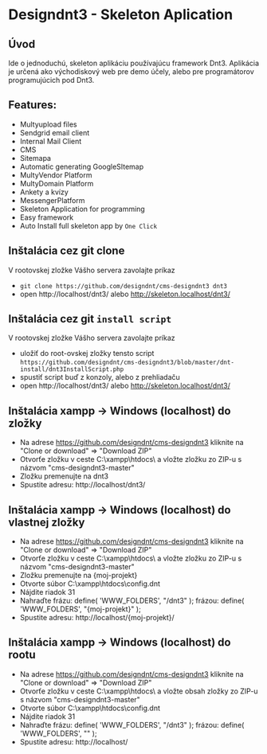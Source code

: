 ﻿Designdnt3 - Skeleton Aplication
=======================

Úvod
------------
Ide o jednoduchú, skeleton aplikáciu používajúcu framework Dnt3. 
Aplikácia je určená ako východiskový web pre demo účely, alebo pre programátorov programujúcich pod Dnt3.

Features:
------------
- Multyupload files
- Sendgrid email client
- Internal Mail Client
- CMS
- Sitemapa
- Automatic generating GoogleSItemap
- MultyVendor Platform
- MultyDomain Platform
- Ankety a kvízy
- MessengerPlatform
- Skeleton Application for programming
- Easy framework
- Auto Install full skeleton app by `One Click` 

Inštalácia cez git clone
------------
V rootovskej zložke Vášho servera zavolajte príkaz
- `git clone https://github.com/designdnt/cms-designdnt3 dnt3`
- open http://localhost/dnt3/ alebo http://skeleton.localhost/dnt3/

Inštalácia cez git `install script`
------------
V rootovskej zložke Vášho servera zavolajte príkaz
- uložiť do root-ovskej zložky tensto script `https://github.com/designdnt/cms-designdnt3/blob/master/dnt-install/dnt3InstallScript.php`
- spustiť script buď z konzoly, alebo z prehliadaču
- open http://localhost/dnt3/ alebo http://skeleton.localhost/dnt3/

Inštalácia xampp -> Windows (localhost) do zložky
------------

- Na adrese https://github.com/designdnt/cms-designdnt3 kliknite na "Clone or download" => "Download ZIP"
- Otvorťe zložku v ceste C:\xampp\htdocs\ a vložte zložku zo ZIP-u s názvom "cms-designdnt3-master"
- Zložku premenujte na dnt3
- Spustite adresu: http://localhost/dnt3/

Inštalácia xampp -> Windows (localhost) do vlastnej zložky
------------

- Na adrese https://github.com/designdnt/cms-designdnt3 kliknite na "Clone or download" => "Download ZIP"
- Otvorťe zložku v ceste C:\xampp\htdocs\ a vložte zložku zo ZIP-u s názvom "cms-designdnt3-master"
- Zložku premenujte na {moj-projekt}
- Otvorte súbor C:\xampp\htdocs\config.dnt
- Nájdite riadok 31
- Nahraďte frázu: define( 'WWW_FOLDERS', "/dnt3" ); frázou: define( 'WWW_FOLDERS', "{moj-projekt}" );
- Spustite adresu: http://localhost/{moj-projekt}/

Inštalácia xampp -> Windows (localhost) do rootu 
------------

- Na adrese https://github.com/designdnt/cms-designdnt3 kliknite na "Clone or download" => "Download ZIP"
- Otvorťe zložku v ceste C:\xampp\htdocs\ a vložte obsah zložky zo ZIP-u s názvom "cms-designdnt3-master"
- Otvorte súbor C:\xampp\htdocs\config.dnt
- Nájdite riadok 31
- Nahraďte frázu: define( 'WWW_FOLDERS', "/dnt3" ); frázou: define( 'WWW_FOLDERS', "" );
- Spustite adresu: http://localhost/